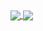 <!--
**renoviana/renoviana** is a ✨ _special_ ✨ repository because its `README.md` (this file) appears on your GitHub profile.

Here are some ideas to get you started:

- 🔭 I’m currently working on ...
- 🌱 I’m currently learning ...
- 👯 I’m looking to collaborate on ...
- 🤔 I’m looking for help with ...
- 💬 Ask me about ...
- 📫 How to reach me: ...
- 😄 Pronouns: ...
- ⚡ Fun fact: ...
-->
<a href="https://github.com/renoviana">
  <img align="center" src="https://github-readme-stats.anuraghazra1.vercel.app/api?username=renoviana&show_icons=true&theme=dark&line_height=40&count_private=true"/>
</a>
<a href="https://github.com/renoviana">
  <img align="center" src="https://github-readme-stats.vercel.app/api/top-langs/?username=renoviana&hide=jupyter%20notebook&theme=dark&hide_langs_below=1" />
</a>
